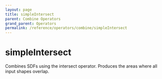 ```yaml
---
layout: page
title: simpleIntersect
parent: Combine Operators
grand_parent: Operators
permalink: /reference/operators/combine/simpleIntersect
---
```


# simpleIntersect



Combines SDFs using the intersect operator.
Produces the areas where all input shapes overlap.
